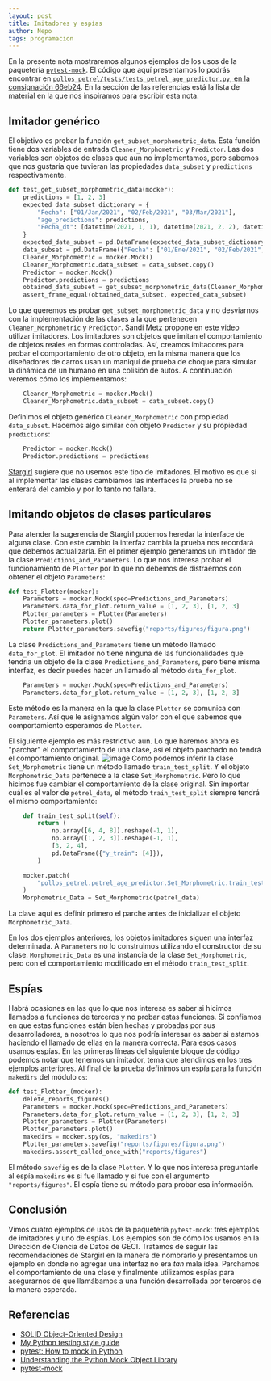```yaml
---
layout: post
title: Imitadores y espías
author: Nepo
tags: programacion
---
```


En la presente nota mostraremos algunos ejemplos de los usos de la paquetería
[`pytest-mock`](https://github.com/pytest-dev/pytest-mock/). El código que aquí presentamos lo
podrás encontrar en [`pollos_petrel/tests/tests_petrel_age_predictor.py`, en la consignación
66eb24](https://bitbucket.org/IslasGECI/pollos_petrel/src/66eb24183f81df85350a715cc04ae120324a01df/tests/test_petrel_age_predictor.py).
En la sección de las referencias está la lista de material en la que nos inspiramos para escribir esta
nota.
## Imitador genérico

El objetivo es probar la función `get_subset_morphometric_data`. Esta función tiene dos variables de
entrada `Cleaner_Morphometric` y `Predictor`. Las dos variables son objetos de clases que aun no
implementamos, pero sabemos que nos gustaría que tuvieran las propiedades `data_subset` y
`predictions` respectivamente.

```python
def test_get_subset_morphometric_data(mocker):
    predictions = [1, 2, 3]
    expected_data_subset_dictionary = {
        "Fecha": ["01/Jan/2021", "02/Feb/2021", "03/Mar/2021"],
        "age_predictions": predictions,
        "Fecha_dt": [datetime(2021, 1, 1), datetime(2021, 2, 2), datetime(2021, 3, 3)],
    }
    expected_data_subset = pd.DataFrame(expected_data_subset_dictionary)
    data_subset = pd.DataFrame({"Fecha": ["01/Ene/2021", "02/Feb/2021", "03/Mar/2021"]})
    Cleaner_Morphometric = mocker.Mock()
    Cleaner_Morphometric.data_subset = data_subset.copy()
    Predictor = mocker.Mock()
    Predictor.predictions = predictions
    obtained_data_subset = get_subset_morphometric_data(Cleaner_Morphometric, Predictor)
    assert_frame_equal(obtained_data_subset, expected_data_subset)
```
Lo que queremos es probar `get_subset_morphometric_data` y no desviarnos con la implementación de
las clases a la que pertenecen `Cleaner_Morphometric` y `Predictor`. Sandi Metz propone en [este
video](https://youtu.be/v-2yFMzxqwU) utilizar imitadores. Los imitadores son objetos que imitan el
comportamiento de objetos reales en formas controladas. Así, creamos imitadores para probar el
comportamiento de otro objeto, en la misma manera que los diseñadores de carros usan un maniquí de
prueba de choque para simular la dinámica de un humano en una colisión de autos. A continuación
veremos cómo los implementamos:
```python
    Cleaner_Morphometric = mocker.Mock()
    Cleaner_Morphometric.data_subset = data_subset.copy()
```
Definimos el objeto genérico `Cleaner_Morphometric` con propiedad `data_subset`. Hacemos algo
similar con objeto `Predictor` y su propiedad `predictions`:
```python
    Predictor = mocker.Mock()
    Predictor.predictions = predictions
```
[Stargirl](https://thea.codes/) sugiere que no usemos este tipo de imitadores. El motivo es que si
al implementar las clases cambiamos las interfaces la prueba no se enterará del cambio y por lo
tanto no fallará.

## Imitando objetos de clases particulares
Para atender la sugerencia de Stargirl podemos heredar la interface de alguna clase. Con este cambio
la interfaz cambia la prueba nos recordará que debemos actualizarla. En el primer ejemplo generamos
un imitador de la clase `Predictions_and_Parameters`. Lo que nos interesa probar el funcionamiento
de `Plotter` por lo que no debemos de distraernos con obtener el objeto `Parameters`: 

```python
def test_Plotter(mocker):
    Parameters = mocker.Mock(spec=Predictions_and_Parameters)
    Parameters.data_for_plot.return_value = [1, 2, 3], [1, 2, 3]
    Plotter_parameters = Plotter(Parameters)
    Plotter_parameters.plot()
    return Plotter_parameters.savefig("reports/figures/figura.png")
```
La clase `Predictions_and_Parameters` tiene un método llamado `data_for_plot`. El imitador no tiene
ninguna de las funcionalidades que tendría un objeto de la clase `Predictions_and_Parameters`, pero
tiene misma interfaz, es decir puedes hacer un llamado al método `data_for_plot`. 
```python
    Parameters = mocker.Mock(spec=Predictions_and_Parameters)
    Parameters.data_for_plot.return_value = [1, 2, 3], [1, 2, 3]
```
Este método es la manera en la que la clase `Plotter` se comunica con `Parameters`. Así que le
asignamos algún valor con el que sabemos que comportamiento esperamos de `Plotter`.

El siguiente ejemplo es más restrictivo aun. Lo que haremos ahora es "parchar" el comportamiento de
una clase, así el objeto parchado no tendrá el comportamiento original. 
![image](https://user-images.githubusercontent.com/35377740/117369179-6a24bb00-ae79-11eb-9f7a-325728d2e360.png)
Como podemos inferir la clase `Set_Morphometric` tiene un método llamado `train_test_split`. Y el
objeto `Morphometric_Data` pertenece a la clase `Set_Morphometric`. Pero lo que hicimos fue cambiar
el comportamiento de la clase original. Sin importar cuál es el valor de `petrel_data`, el método
`train_test_split` siempre tendrá el mismo comportamiento:
```python
    def train_test_split(self):
        return (
            np.array([6, 4, 8]).reshape(-1, 1),
            np.array([1, 2, 3]).reshape(-1, 1),
            [3, 2, 4],
            pd.DataFrame({"y_train": [4]}),
        )

    mocker.patch(
        "pollos_petrel.petrel_age_predictor.Set_Morphometric.train_test_split", train_test_split
    )
    Morphometric_Data = Set_Morphometric(petrel_data)
```
La clave aquí es definir primero el parche antes de inicializar el objeto `Morphometric_Data`.

En los dos ejemplos anteriores, los objetos imitadores siguen una interfaz determinada. A
`Parameters` no lo construimos utilizando el constructor de su clase. `Morphometric_Data` es una
instancia de la clase `Set_Morphometric`, pero con el comportamiento modificado en el método
`train_test_split`.

## Espías
Habrá ocasiones en las que lo que nos interesa es saber si hicimos llamados a funciones de terceros
y no probar estas funciones. Si confiamos en que estas funciones están bien hechas y probadas por
sus desarrolladores, a nosotros lo que nos podría interesar es saber si estamos haciendo el llamado
de ellas en la manera correcta. Para esos casos usamos espías. En las primeras líneas del siguiente
bloque de código podemos notar que tenemos un imitador, tema que atendimos en los tres ejemplos
anteriores. Al final de la prueba definimos un espía para la función `makedirs` del módulo `os`:

```python
def test_Plotter_(mocker):
    delete_reports_figures()
    Parameters = mocker.Mock(spec=Predictions_and_Parameters)
    Parameters.data_for_plot.return_value = [1, 2, 3], [1, 2, 3]
    Plotter_parameters = Plotter(Parameters)
    Plotter_parameters.plot()
    makedirs = mocker.spy(os, "makedirs")
    Plotter_parameters.savefig("reports/figures/figura.png")
    makedirs.assert_called_once_with("reports/figures")
```
El método `savefig` es de la clase `Plotter`. Y lo que nos interesa preguntarle al espía `makedirs`
es si fue llamado y si fue con el argumento `"reports/figures"`. El espía tiene su método para
probar esa información.

## Conclusión
Vimos cuatro ejemplos de usos de la paquetería `pytest-mock`: tres ejemplos de imitadores y uno de
espías. Los ejemplos son de cómo los usamos en la Dirección de Ciencia de Datos de GECI. Tratamos de
seguir las recomendaciones de Stargirl en la manera de nombrarlo y presentamos un ejemplo en donde
no agregar una interfaz no era _tan_ mala idea. Parchamos el comportamiento de una clase y
finalmente utilizamos espías para asegurarnos de que llamábamos a una función desarrollada por
terceros de la manera esperada. 
## Referencias
- [SOLID Object-Oriented Design](https://youtu.be/v-2yFMzxqwU)
- [My Python testing style guide](https://blog.thea.codes/my-python-testing-style-guide/)
- [pytest: How to mock in Python](https://changhsinlee.com/pytest-mock/)
- [Understanding the Python Mock Object Library](https://realpython.com/python-mock-library/)
- [pytest-mock](https://github.com/pytest-dev/pytest-mock/)
